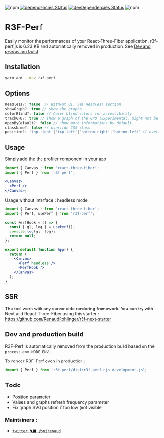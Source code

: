 ![npm](https://img.shields.io/npm/v/r3f-perf) [![dependencies Status](https://status.david-dm.org/gh/RenaudROHLINGER/r3f-perf.svg)](https://david-dm.org/RenaudROHLINGER/r3f-perf) [![devDependencies Status](https://status.david-dm.org/gh/RenaudROHLINGER/r3f-perf.svg?type=dev)](https://david-dm.org/RenaudROHLINGER/r3f-perf?type=dev) ![npm](https://img.shields.io/npm/dw/r3f-perf)

# R3F-Perf

Easily monitor the performances of your React-Three-Fiber application.
r3f-perf.js is 6.23 KB and automatically removed in production. See [Dev and production build](#dev-and-production-build)

## Installation

```bash
yarn add --dev r3f-perf
```

## Options

```jsx
headless?: false, // Without UI. See Headless section
showGraph?: true // show the graphs
colorBlind?: false // Color blind colors for accessibility
trackGPU?: true // show a graph of the GPU (Experimental, might not be relevant)
openByDefault?: false // show more informations by default
className?: false // override CSS class
position?: 'top-right'|'top-left'|'bottom-right'|'bottom-left' // override position, default is top-right
```

## Usage

Simply add the the profiler component in your app

```jsx
import { Canvas } from 'react-three-fiber';
import { Perf } from 'r3f-perf';

<Canvas>
  <Perf />
</Canvas>;
```

Usage without interface : headless mode

```jsx
import { Canvas } from 'react-three-fiber';
import { Perf, usePerf } from 'r3f-perf';

const PerfHook = () => {
  const { gl, log } = usePerf();
  console.log(gl, log);
  return null;
};

export default function App() {
  return (
    <Canvas>
      <Perf headless />
      <PerfHook />
    </Canvas>
  );
}
```

## SSR

The tool work with any server side rendering framework. You can try with Next and React-Three-Fiber using this starter :
https://github.com/RenaudRohlinger/r3f-next-starter

## Dev and production build

R3F-Perf is automatically removed from the production build based on the `process.env.NODE_ENV`.

To render R3F-Perf even in production :

```jsx
import { Perf } from 'r3f-perf/dist/r3f-perf.cjs.development.js';
```

## Todo

- Position parameter
- Values and graphs refresh frequency parameter
- Fix graph SVG position if too low (not visible)

### Maintainers :

- [`twitter 🐈‍⬛ @onirenaud`](https://twitter.com/onirenaud)
